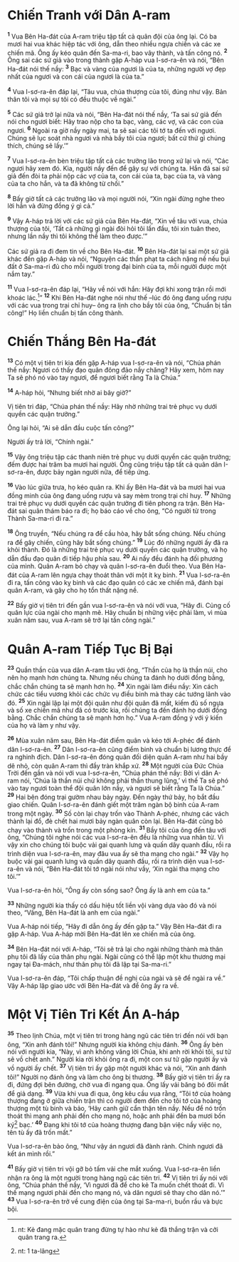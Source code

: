 # Chiến Tranh với Dân A-ram
<sup><b>1</b></sup> Vua Bên Ha-đát của A-ram triệu tập tất cả quân đội của ông lại. Có ba mươi hai vua khác hiệp tác với ông, dẫn theo nhiều ngựa chiến và các xe chiến mã. Ông ấy kéo quân đến Sa-ma-ri, bao vây thành, và tấn công nó. <sup><b>2</b></sup> Ông sai các sứ giả vào trong thành gặp A-háp vua I-sơ-ra-ên và nói, “Bên Ha-đát nói thế nầy: <sup><b>3</b></sup> Bạc và vàng của ngươi là của ta, những người vợ đẹp nhất của ngươi và con cái của ngươi là của ta.”

<sup><b>4</b></sup> Vua I-sơ-ra-ên đáp lại, “Tâu vua, chúa thượng của tôi, đúng như vậy. Bản thân tôi và mọi sự tôi có đều thuộc về ngài.”

<sup><b>5</b></sup> Các sứ giả trở lại nữa và nói, “Bên Ha-đát nói thế nầy, ‘Ta sai sứ giả đến nói cho ngươi biết: Hãy trao nộp cho ta bạc, vàng, các vợ, và các con của ngươi. <sup><b>6</b></sup> Ngoài ra giờ nầy ngày mai, ta sẽ sai các tôi tớ ta đến với ngươi. Chúng sẽ lục soát nhà ngươi và nhà bầy tôi của ngươi; bất cứ thứ gì chúng thích, chúng sẽ lấy.’”

<sup><b>7</b></sup> Vua I-sơ-ra-ên bèn triệu tập tất cả các trưởng lão trong xứ lại và nói, “Các ngươi hãy xem đó. Kìa, người nầy đến để gây sự với chúng ta. Hắn đã sai sứ giả đến đòi ta phải nộp các vợ của ta, con cái của ta, bạc của ta, và vàng của ta cho hắn, và ta đã không từ chối.”

<sup><b>8</b></sup> Bấy giờ tất cả các trưởng lão và mọi người nói, “Xin ngài đừng nghe theo lời hắn và đừng đồng ý gì cả.”

<sup><b>9</b></sup> Vậy A-háp trả lời với các sứ giả của Bên Ha-đát, “Xin về tâu với vua, chúa thượng của tôi, ‘Tất cả những gì ngài đòi hỏi tôi lần đầu, tôi xin tuân theo, nhưng lần nầy thì tôi không thể làm theo được.’”

Các sứ giả ra đi đem tin về cho Bên Ha-đát. <sup><b>10</b></sup> Bên Ha-đát lại sai một sứ giả khác đến gặp A-háp và nói, “Nguyện các thần phạt ta cách nặng nề nếu bụi đất ở Sa-ma-ri đủ cho mỗi người trong đại binh của ta, mỗi người được một nắm tay.”

<sup><b>11</b></sup> Vua I-sơ-ra-ên đáp lại, “Hãy về nói với hắn: Hãy đợi khi xong trận rồi mới khoác lác.[^1]” <sup><b>12</b></sup> Khi Bên Ha-đát nghe nói như thế –lúc đó ông đang uống rượu với các vua trong trại chỉ huy– ông ra lịnh cho bầy tôi của ông, “Chuẩn bị tấn công!” Họ liền chuẩn bị tấn công thành.

# Chiến Thắng Bên Ha-đát
<sup><b>13</b></sup> Có một vị tiên tri kia đến gặp A-háp vua I-sơ-ra-ên và nói, “Chúa phán thế nầy: Ngươi có thấy đạo quân đông đảo nầy chăng? Hãy xem, hôm nay Ta sẽ phó nó vào tay ngươi, để ngươi biết rằng Ta là Chúa.”

<sup><b>14</b></sup> A-háp hỏi, “Nhưng biết nhờ ai bây giờ?”

Vị tiên tri đáp, “Chúa phán thế nầy: Hãy nhờ những trai trẻ phục vụ dưới quyền các quận trưởng.”

Ông lại hỏi, “Ai sẽ dẫn đầu cuộc tấn công?”

Người ấy trả lời, “Chính ngài.”

<sup><b>15</b></sup> Vậy ông triệu tập các thanh niên trẻ phục vụ dưới quyền các quận trưởng; đếm được hai trăm ba mươi hai người. Ông cũng triệu tập tất cả quân dân I-sơ-ra-ên, được bảy ngàn người nữa, để tiếp ứng.

<sup><b>16</b></sup> Vào lúc giữa trưa, họ kéo quân ra. Khi ấy Bên Ha-đát và ba mươi hai vua đồng minh của ông đang uống rượu và say mèm trong trại chỉ huy. <sup><b>17</b></sup> Những trai trẻ phục vụ dưới quyền các quận trưởng đi tiên phong ra trận. Bên Ha-đát sai quân thám báo ra đi; họ báo cáo về cho ông, “Có người từ trong Thành Sa-ma-ri đi ra.”

<sup><b>18</b></sup> Ông truyền, “Nếu chúng ra để cầu hòa, hãy bắt sống chúng. Nếu chúng ra để gây chiến, cũng hãy bắt sống chúng.” <sup><b>19</b></sup> Lúc đó những người ấy đã ra khỏi thành. Ðó là những trai trẻ phục vụ dưới quyền các quận trưởng, và họ dẫn đầu đạo quân đi tiếp hậu phía sau. <sup><b>20</b></sup> Ai nấy đều đánh hạ đối phương của mình. Quân A-ram bỏ chạy và quân I-sơ-ra-ên đuổi theo. Vua Bên Ha-đát của A-ram lên ngựa chạy thoát thân với một ít kỵ binh. <sup><b>21</b></sup> Vua I-sơ-ra-ên đi ra, tấn công vào kỵ binh và các đạo quân có các xe chiến mã, đánh bại quân A-ram, và gây cho họ tổn thất nặng nề.

<sup><b>22</b></sup> Bấy giờ vị tiên tri đến gần vua I-sơ-ra-ên và nói với vua, “Hãy đi. Củng cố quân lực của ngài cho mạnh mẽ. Hãy chuẩn bị những việc phải làm, vì mùa xuân năm sau, vua A-ram sẽ trở lại tấn công ngài.”

# Quân A-ram Tiếp Tục Bị Bại
<sup><b>23</b></sup> Quần thần của vua dân A-ram tâu với ông, “Thần của họ là thần núi, cho nên họ mạnh hơn chúng ta. Nhưng nếu chúng ta đánh họ dưới đồng bằng, chắc chắn chúng ta sẽ mạnh hơn họ. <sup><b>24</b></sup> Xin ngài làm điều nầy: Xin cách chức các tiểu vương khỏi các chức vụ điều binh mà thay các tướng lãnh vào đó. <sup><b>25</b></sup> Xin ngài lập lại một đội quân như đội quân đã mất, kiếm đủ số ngựa và số xe chiến mã như đã có trước kia, rồi chúng ta đến đánh họ dưới đồng bằng. Chắc chắn chúng ta sẽ mạnh hơn họ.” Vua A-ram đồng ý với ý kiến của họ và làm y như vậy.

<sup><b>26</b></sup> Mùa xuân năm sau, Bên Ha-đát điểm quân và kéo tới A-phéc để đánh dân I-sơ-ra-ên. <sup><b>27</b></sup> Dân I-sơ-ra-ên cũng điểm binh và chuẩn bị lương thực để ra nghinh địch. Dân I-sơ-ra-ên đóng quân đối diện quân A-ram như hai bầy dê nhỏ, còn quân A-ram thì đầy tràn khắp xứ. <sup><b>28</b></sup> Một người của Ðức Chúa Trời đến gần và nói với vua I-sơ-ra-ên, “Chúa phán thế nầy: Bởi vì dân A-ram nói, ‘Chúa là thần núi chứ không phải thần thung lũng,’ vì thế Ta sẽ phó vào tay ngươi toàn thể đội quân lớn nầy, và ngươi sẽ biết rằng Ta là Chúa.” <sup><b>29</b></sup> Hai bên đóng trại gườm nhau bảy ngày. Ðến ngày thứ bảy, họ bắt đầu giao chiến. Quân I-sơ-ra-ên đánh giết một trăm ngàn bộ binh của A-ram trong một ngày. <sup><b>30</b></sup> Số còn lại chạy trốn vào Thành A-phéc, nhưng các vách thành lại đổ, đè chết hai mươi bảy ngàn quân còn lại. Bên Ha-đát cũng bỏ chạy vào thành và trốn trong một phòng kín. <sup><b>31</b></sup> Bầy tôi của ông đến tâu với ông, “Chúng tôi nghe nói các vua I-sơ-ra-ên đều là những vua nhân từ. Vì vậy xin cho chúng tôi buộc vải gai quanh lưng và quấn dây quanh đầu, rồi ra trình diện vua I-sơ-ra-ên, may đâu vua ấy sẽ tha mạng cho ngài.” <sup><b>32</b></sup> Vậy họ buộc vải gai quanh lưng và quấn dây quanh đầu, rồi ra trình diện vua I-sơ-ra-ên và nói, “Bên Ha-đát tôi tớ ngài nói như vầy, ‘Xin ngài tha mạng cho tôi.’”

Vua I-sơ-ra-ên hỏi, “Ông ấy còn sống sao? Ông ấy là anh em của ta.”

<sup><b>33</b></sup> Những người kia thấy có dấu hiệu tốt liền vội vàng dựa vào đó và nói theo, “Vâng, Bên Ha-đát là anh em của ngài.”

Vua A-háp nói tiếp, “Hãy đi dẫn ông ấy đến gặp ta.” Vậy Bên Ha-đát đi ra gặp A-háp. Vua A-háp mời Bên Ha-đát lên xe chiến mã của ông.

<sup><b>34</b></sup> Bên Ha-đát nói với A-háp, “Tôi sẽ trả lại cho ngài những thành mà thân phụ tôi đã lấy của thân phụ ngài. Ngài cũng có thể lập một khu thương mại ngay tại Ða-mách, như thân phụ tôi đã lập tại Sa-ma-ri.”

Vua I-sơ-ra-ên đáp, “Tôi chấp thuận đề nghị của ngài và sẽ để ngài ra về.” Vậy A-háp lập giao ước với Bên Ha-đát và để ông ấy ra về.

# Một Vị Tiên Tri Kết Án A-háp
<sup><b>35</b></sup> Theo lịnh Chúa, một vị tiên tri trong hàng ngũ các tiên tri đến nói với bạn ông, “Xin anh đánh tôi!” Nhưng người kia không chịu đánh. <sup><b>36</b></sup> Ông ấy bèn nói với người kia, “Này, vì anh không vâng lời Chúa, khi anh rời khỏi tôi, sư tử sẽ vồ chết anh.” Người kia rời khỏi ông ra đi, một con sư tử gặp người ấy và vồ người ấy chết. <sup><b>37</b></sup> Vị tiên tri ấy gặp một người khác và nói, “Xin anh đánh tôi!” Người nọ đánh ông và làm cho ông bị thương. <sup><b>38</b></sup> Bấy giờ vị tiên tri ấy ra đi, đứng đợi bên đường, chờ vua đi ngang qua. Ông lấy vải băng bó đôi mắt để giả dạng. <sup><b>39</b></sup> Vừa khi vua đi qua, ông kêu cầu vua rằng, “Tôi tớ của hoàng thượng đang ở giữa chiến trận thì có người đem đến cho tôi tớ của hoàng thượng một tù binh và bảo, ‘Hãy canh giữ cẩn thận tên nầy. Nếu để nó trốn thoát thì mạng anh phải đền cho mạng nó, hoặc anh phải đền ba mươi bốn ký[^2] bạc.’ <sup><b>40</b></sup> Ðang khi tôi tớ của hoàng thượng đang bận việc nầy việc nọ, tên tù ấy đã trốn mất.”

Vua I-sơ-ra-ên bảo ông, “Như vậy án ngươi đã đành rành. Chính ngươi đã kết án mình rồi.”

<sup><b>41</b></sup> Bấy giờ vị tiên tri vội gỡ bỏ tấm vải che mắt xuống. Vua I-sơ-ra-ên liền nhận ra ông là một người trong hàng ngũ các tiên tri. <sup><b>42</b></sup> Vị tiên tri ấy nói với ông, “Chúa phán thế nầy, ‘Vì ngươi đã để cho kẻ Ta muốn chết thoát đi. Vì thế mạng ngươi phải đền cho mạng nó, và dân ngươi sẽ thay cho dân nó.’” <sup><b>43</b></sup> Vua I-sơ-ra-ên trở về cung điện của ông tại Sa-ma-ri, buồn rầu và bực bội.

[^1]: nt: Kẻ đang mặc quân trang đừng tự hào như kẻ đã thắng trận và cởi quân trang ra.
[^2]: nt: 1 ta-lâng
